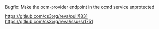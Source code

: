 Bugfix: Make the ocm-provider endpoint in the ocmd service unprotected

https://github.com/cs3org/reva/pull/1831
https://github.com/cs3org/reva/issues/1751
